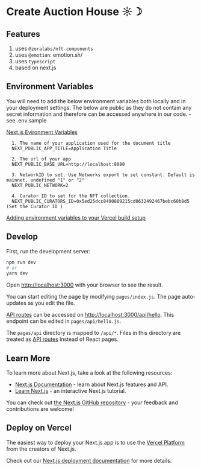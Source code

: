 # Create Auction House ☼☽

## Features
1. uses `@zoralabs/nft-components`
2. uses `@emotion`: emotion.sh/
3. uses `typescript`
4. based on next.js

## Environment Variables

You will need to add the below environment variables both locally and in your deployment settings. The below are public as they do not contain any secret information and therefore can be accessed anywhere in our code. - see .env.sample

[Next.js Evironment Variables](https://nextjs.org/docs/basic-features/environment-variables#exposing-environment-variables-to-the-browser)
      
      1. The name of your application used for the document title
      NEXT_PUBLIC_APP_TITLE=Application Title
      
      2. The url of your app
      NEXT_PUBLIC_BASE_URL=http://localhost:8080
      
      3. NetworkID to set. Use Networks export to set constant. Default is mainnet. undefined "1" or "2"
      NEXT_PUBLIC_NETWORK=2
      
      4. Curator ID to set for the NFT collection.
      NEXT_PUBLIC_CURATORS_ID=0x5ed25dcc8490809215cd0632492467bebc60b8d5 (Set the Curator ID )

[Adding environment variables to your Vercel build setup](https://vercel.com/docs/environment-variables)

## Develop

First, run the development server:

```bash
npm run dev
# or
yarn dev
```

Open [http://localhost:3000](http://localhost:3000) with your browser to see the result.

You can start editing the page by modifying `pages/index.js`. The page auto-updates as you edit the file.

[API routes](https://nextjs.org/docs/api-routes/introduction) can be accessed on [http://localhost:3000/api/hello](http://localhost:3000/api/hello). This endpoint can be edited in `pages/api/hello.js`.

The `pages/api` directory is mapped to `/api/*`. Files in this directory are treated as [API routes](https://nextjs.org/docs/api-routes/introduction) instead of React pages.

## Learn More

To learn more about Next.js, take a look at the following resources:

- [Next.js Documentation](https://nextjs.org/docs) - learn about Next.js features and API.
- [Learn Next.js](https://nextjs.org/learn) - an interactive Next.js tutorial.

You can check out [the Next.js GitHub repository](https://github.com/vercel/next.js/) - your feedback and contributions are welcome!

## Deploy on Vercel

The easiest way to deploy your Next.js app is to use the [Vercel Platform](https://vercel.com/new?utm_medium=default-template&filter=next.js&utm_source=create-next-app&utm_campaign=create-next-app-readme) from the creators of Next.js.

Check out our [Next.js deployment documentation](https://nextjs.org/docs/deployment) for more details.
